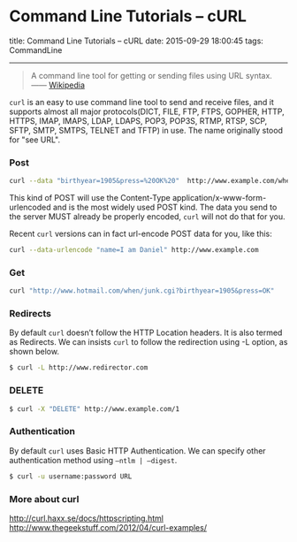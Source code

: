 # Command Line Tutorials – cURL
title: Command Line Tutorials – cURL
date: 2015-09-29 18:00:45
tags: CommandLine

---

> A command line tool for getting or sending files using URL syntax. —— [Wikipedia](https://en.wikipedia.org/wiki/CURL)

<!-- more -->

`curl` is an easy to use command line tool to send and receive files, and it supports almost all major protocols(DICT, FILE, FTP, FTPS, GOPHER, HTTP, HTTPS,  IMAP, IMAPS,  LDAP,  LDAPS,  POP3, POP3S, RTMP, RTSP, SCP, SFTP, SMTP, SMTPS, TELNET and TFTP) in use. The name originally stood for "see URL".

### Post

``` bash
curl --data "birthyear=1905&press=%20OK%20"  http://www.example.com/when.cgi
```
This kind of POST will use the Content-Type application/x-www-form-urlencoded and is the most widely used POST kind. The data you send to the server MUST already be properly encoded, `curl` will not do that for you.

Recent `curl` versions can in fact url-encode POST data for you, like this:
``` bash
curl --data-urlencode "name=I am Daniel" http://www.example.com
```

### Get
``` bash
curl "http://www.hotmail.com/when/junk.cgi?birthyear=1905&press=OK"
```

### Redirects
By default `curl` doesn’t follow the HTTP Location headers. It is also termed as Redirects. We can insists `curl` to follow the redirection using -L option, as shown below.
``` bash
$ curl -L http://www.redirector.com
```

### DELETE
``` bash
$ curl -X "DELETE" http://www.example.com/1
```

### Authentication
By default `curl` uses Basic HTTP Authentication. We can specify other authentication method using `–ntlm | –digest`.
``` bash
$ curl -u username:password URL
```

### More about curl
http://curl.haxx.se/docs/httpscripting.html
http://www.thegeekstuff.com/2012/04/curl-examples/